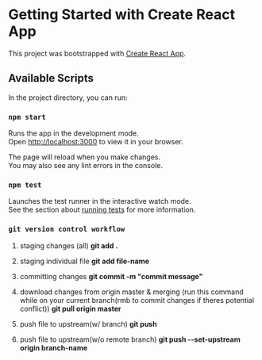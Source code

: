 # Getting Started with Create React App

This project was bootstrapped with [Create React App](https://github.com/facebook/create-react-app).

## Available Scripts

In the project directory, you can run:

### `npm start`

Runs the app in the development mode.\
Open [http://localhost:3000](http://localhost:3000) to view it in your browser.

The page will reload when you make changes.\
You may also see any lint errors in the console.

### `npm test`

Launches the test runner in the interactive watch mode.\
See the section about [running tests](https://facebook.github.io/create-react-app/docs/running-tests) for more information.


### `git version control workflow`

1. staging changes (all)
**git add .** 

2. staging individual file 
**git add file-name**

3. committing changes 
**git commit -m "commit message"**

4. download changes from origin master & merging 
(run this command while on your current branch(rmb to commit changes if theres potential conflict))
**git pull origin master**


5. push file to upstream(w/ branch) 
**git push**

6. push file to upstream(w/o remote branch) 
**git push --set-upstream origin branch-name**

